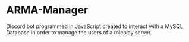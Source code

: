 # ARMA-Manager
Discord bot programmed in JavaScript created to interact with a MySQL Database in order to manage the users of a roleplay server.
